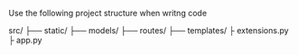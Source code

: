 Use the following project structure when writng code

src/
├── static/
├── models/
├── routes/
├── templates/
├ extensions.py
├ app.py
